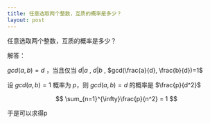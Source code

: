 ```yaml
---
title: 任意选取两个整数，互质的概率是多少？
layout: post
---
```


任意选取两个整数，互质的概率是多少？

解答：

$gcd(a, b)=d$ ，当且仅当 $d|a$ , $d|b$ , $gcd(\frac{a}{d}, \frac{b}{d})=1$

设 $gcd(a, b)=1$ 概率为 $p$，则 $gcd(a,b)=d$ 的概率是 $\frac{p}{d^2}$

$$
\sum_{n=1}^{\infty}\frac{p}{n^2} = 1
$$

于是可以求得p